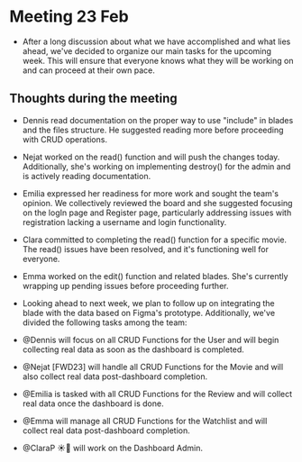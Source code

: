 # Meeting 23 Feb
- After a long discussion about what we have accomplished and what lies ahead, we've decided to organize our main tasks for the upcoming week. This will ensure that everyone knows what they will be working on and can proceed at their own pace.

## Thoughts during the meeting

- Dennis read documentation on the proper way to use "include" in blades and the files structure. He suggested reading more before proceeding with CRUD operations.

- Nejat worked on the read() function and will push the changes today. Additionally, she's working on implementing destroy() for the admin and is actively reading documentation.

- Emilia expressed her readiness for more work and sought the team's opinion. We collectively reviewed the board and she suggested focusing on the logIn page and Register page, particularly addressing issues with registration lacking a username and login functionality.

- Clara committed to completing the read() function for a specific movie. The read() issues have been resolved, and it's functioning well for everyone.

- Emma worked on the edit() function and related blades. She's currently wrapping up pending issues before proceeding further.

- Looking ahead to next week, we plan to follow up on integrating the blade with the data based on Figma's prototype. Additionally, we've divided the following tasks among the team:

- @Dennis  will focus on all CRUD Functions for the User and will begin collecting real data as soon as the dashboard is completed.

- @Nejat [FWD23]  will handle all CRUD Functions for the Movie and will also collect real data post-dashboard completion.

- @Emilia  is tasked with all CRUD Functions for the Review and will collect real data once the dashboard is done.

- @Emma  will manage all CRUD Functions for the Watchlist and will collect real data post-dashboard completion.

- @ClaraP ☀🌿  will work on the Dashboard Admin.
